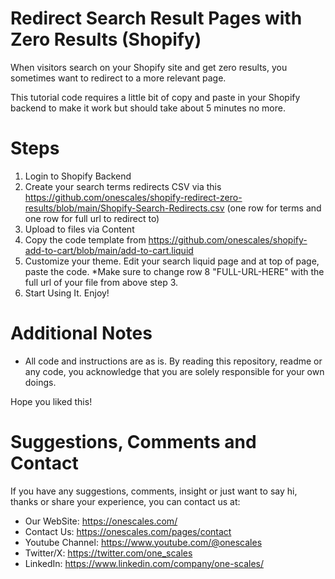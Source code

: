 # Redirect Search Result Pages with Zero Results (Shopify)
When visitors search on your Shopify site and get zero results, you sometimes want to redirect to a more relevant page. 

This tutorial code requires a little bit of copy and paste in your Shopify backend to make it work but should take about 5 minutes no more.

# Steps

1. Login to Shopify Backend
2. Create your search terms redirects CSV via this https://github.com/onescales/shopify-redirect-zero-results/blob/main/Shopify-Search-Redirects.csv (one row for terms and one row for full url to redirect to)
3. Upload to files via Content
4. Copy the code template from https://github.com/onescales/shopify-add-to-cart/blob/main/add-to-cart.liquid
5. Customize your theme. Edit your search liquid page and at top of page, paste the code. *Make sure to change row 8 "FULL-URL-HERE" with the full url of your file from above step 3.
6. Start Using It. Enjoy!

# Additional Notes
- All code and instructions are as is. By reading this repository, readme or any code, you acknowledge that you are solely responsible for your own doings.

Hope you liked this!

# Suggestions, Comments and Contact
If you have any suggestions, comments, insight or just want to say hi, thanks or share your experience, you can contact us at:
- Our WebSite: https://onescales.com/
- Contact Us: https://onescales.com/pages/contact
- Youtube Channel: https://www.youtube.com/@onescales
- Twitter/X: https://twitter.com/one_scales
- LinkedIn: https://www.linkedin.com/company/one-scales/






